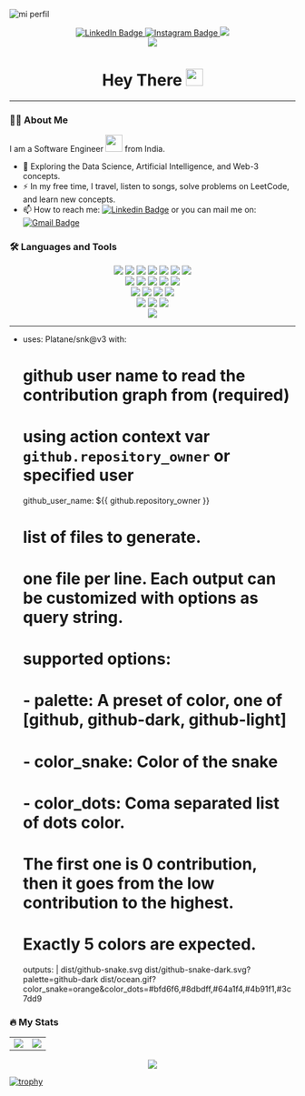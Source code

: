 ![mi perfil](https://res.cloudinary.com/superfolio/image/upload/v1620689979/68747470733a2f2f692e70696e696d672e636f6d2f6f726967696e616c732f63362f33332f63322f63363333633230656465383266306530636564376435373064626533613166332e676966_yjuh2s.gif)


<div align="center">
  <a href="https://www.linkedin.com/in/hilay-trivedi-493b121b1/">
    <img src="https://img.shields.io/badge/LinkedIn-blue?style=for-the-badge&logo=linkedin&logoColor=white" alt="LinkedIn Badge"/>
  </a>
  <a href="https://www.instagram.com/hilaytrivedi24/">
    <img src="https://img.shields.io/badge/Instagram-blueviolet?style=for-the-badge&logo=instagram&logoColor=white" alt="Instagram Badge"/>
  </a>
   <a href="mailto:hilaytrivedi1224@gmail.com">
    <img src="https://img.shields.io/badge/Gmail-333333?style=for-the-badge&logo=gmail&logoColor=red" />
  </a>
</div>

<div align="center">
  <img align="center" src="https://visitor-badge.laobi.icu/badge?page_id=HILAYTRIVEDI.HILAYTRIVEDI"/>
</div>

<h1 align="center">
  Hey There <img src="https://media.giphy.com/media/hvRJCLFzcasrR4ia7z/giphy.gif" width="30px"/>
</h1>

---

### :man_technologist: About Me

I am a Software Engineer <img src="https://media.giphy.com/media/WUlplcMpOCEmTGBtBW/giphy.gif" width="30"> from India.

</p>

- :seedling: Exploring the Data Science, Artificial Intelligence, and Web-3 concepts.
- :zap: In my free time, I travel, listen to songs, solve problems on LeetCode, and learn new concepts.
- :mailbox: How to reach me: [![Linkedin Badge](https://img.shields.io/badge/-NevilSonani-blue?style=flat&logo=Linkedin&logoColor=white)](https://www.linkedin.com/in/nevil-sonani-263b68222/) or you can mail me on: [![Gmail Badge](https://img.shields.io/badge/-NevilSonani-important?style=flat&logo=Gmail&logoColor=white)](mailto:nevilsonani2810@gmail.com)


### :hammer_and_wrench: Languages and Tools
<div align="center">
    <img src="https://skillicons.dev/icons?i=html" />
    <img src="https://skillicons.dev/icons?i=css" />
    <img src="https://skillicons.dev/icons?i=javascript" />
    <img src="https://skillicons.dev/icons?i=typescript" />
    <img src="https://skillicons.dev/icons?i=react" />
    <img src="https://skillicons.dev/icons?i=bootstrap" />
    <img src="https://skillicons.dev/icons?i=nodejs" />
    <br>
    <img src="https://skillicons.dev/icons?i=express" />
    <img src="https://skillicons.dev/icons?i=tailwind" />
    <img src="https://skillicons.dev/icons?i=git" />
    <img src="https://skillicons.dev/icons?i=scss" />
    <img src="https://skillicons.dev/icons?i=vscode" />
    <br>
    <img src="https://skillicons.dev/icons?i=github" />
    <img src="https://skillicons.dev/icons?i=figma" />
    <img src="https://skillicons.dev/icons?i=redux" />
    <img src="https://skillicons.dev/icons?i=python" />
    <br>
    <img src="https://skillicons.dev/icons?i=mongodb" />
    <img src="https://skillicons.dev/icons?i=mysql" />
    <img src="https://skillicons.dev/icons?i=wordpress" />
    <br>
    <img src="https://skillicons.dev/icons?i=php" />
</div>

---

- uses: Platane/snk@v3
  with:
    # github user name to read the contribution graph from (**required**)
    # using action context var `github.repository_owner` or specified user
    github_user_name: ${{ github.repository_owner }}

    # list of files to generate.
    # one file per line. Each output can be customized with options as query string.
    #
    #  supported options:
    #  - palette:     A preset of color, one of [github, github-dark, github-light]
    #  - color_snake: Color of the snake
    #  - color_dots:  Coma separated list of dots color.
    #                 The first one is 0 contribution, then it goes from the low contribution to the highest.
    #                 Exactly 5 colors are expected.
    outputs: |
      dist/github-snake.svg
      dist/github-snake-dark.svg?palette=github-dark
      dist/ocean.gif?color_snake=orange&color_dots=#bfd6f6,#8dbdff,#64a1f4,#4b91f1,#3c7dd9

### :fire: My Stats

<table>
<tr>
<td>
<img src="https://github-readme-stats.vercel.app/api?username=nevilsonani&include_all_commits=true&count_private=true&show_icons=true&line_height=20&theme=tokyonight"/>
<td><img src="https://github-readme-stats.vercel.app/api/top-langs?username=nevilsonani&show_icons=true&locale=en&layout=compact&theme=tokyonight" />
</td>
</tr>
</table>
<p align="center">
<img align="center" src="https://github-readme-streak-stats.herokuapp.com/?user=nevilsonani&theme=tokyonight" />
</p>


[![trophy](https://github-profile-trophy.vercel.app/?username=ryo-ma)](https://github.com/ryo-ma/github-profile-trophy)
